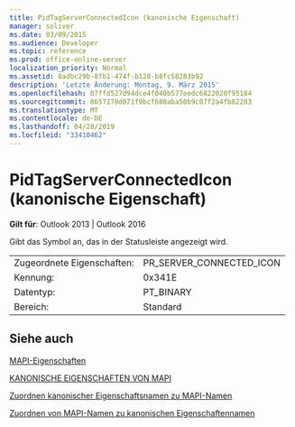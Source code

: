 ```yaml
---
title: PidTagServerConnectedIcon (kanonische Eigenschaft)
manager: soliver
ms.date: 03/09/2015
ms.audience: Developer
ms.topic: reference
ms.prod: office-online-server
localization_priority: Normal
ms.assetid: 8adbc29b-8fb1-474f-b128-b8fc58283b92
description: 'Letzte Änderung: Montag, 9. März 2015'
ms.openlocfilehash: 07ffd527d94dce4f040b577eedc6822020f95184
ms.sourcegitcommit: 8657170d071f9bcf680aba50b9c07f2a4fb82283
ms.translationtype: MT
ms.contentlocale: de-DE
ms.lasthandoff: 04/28/2019
ms.locfileid: "33410462"
---
```

# <a name="pidtagserverconnectedicon-canonical-property"></a>PidTagServerConnectedIcon (kanonische Eigenschaft)

  
  
**Gilt für**: Outlook 2013 | Outlook 2016 
  
Gibt das Symbol an, das in der Statusleiste angezeigt wird.
  
|||
|:-----|:-----|
|Zugeordnete Eigenschaften:  <br/> |PR_SERVER_CONNECTED_ICON  <br/> |
|Kennung:  <br/> |0x341E  <br/> |
|Datentyp:  <br/> |PT_BINARY  <br/> |
|Bereich:  <br/> |Standard  <br/> |
   
## <a name="see-also"></a>Siehe auch



[MAPI-Eigenschaften](mapi-properties.md)
  
[KANONISCHE EIGENSCHAFTEN VON MAPI](mapi-canonical-properties.md)
  
[Zuordnen kanonischer Eigenschaftsnamen zu MAPI-Namen](mapping-canonical-property-names-to-mapi-names.md)
  
[Zuordnen von MAPI-Namen zu kanonischen Eigenschaftennamen](mapping-mapi-names-to-canonical-property-names.md)

